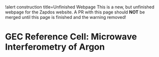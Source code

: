 !alert construction title=Unfinished Webpage
This is a new, but unfinished webpage for the Zapdos website. A PR with this page should $\textbf{NOT}$ be merged until this page is finished and the warning removed!

# GEC Reference Cell: Microwave Interferometry of Argon

